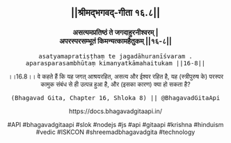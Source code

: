 <center><h2>||श्रीमद्‍भगवद्‍-गीता १६.८||</h2>
<h3>असत्यमप्रतिष्ठं ते जगदाहुरनीश्वरम् |<br/>अपरस्परसम्भूतं किमन्यत्कामहैतुकम् ||१६-८||</h3>
<pre>asatyamapratiṣṭhaṃ te jagadāhuranīśvaram .<br/>aparasparasambhūtaṃ kimanyatkāmahaitukam ||16-8||</pre>
<p>।।16.8।। वे कहते हैं कि यह जगत् आश्रयरहित, असत्य और ईश्वर रहित है, यह (स्त्रीपुरुष के) परस्पर कामुक संबंध से ही उत्पन्न हुआ है, और (इसका कारण) क्या हो सकता है?</p>
<pre>(Bhagavad Gita, Chapter 16, Shloka 8) || @BhagavadGitaApi</pre><p>https://docs.bhagavadgitaapi.in/</p><p>#API #bhagavadgitaapi #slok #nodejs #js #api #gitaapi #krishna #hinduism #vedic #ISKCON #shreemadbhagavadgita #technology</p></center>